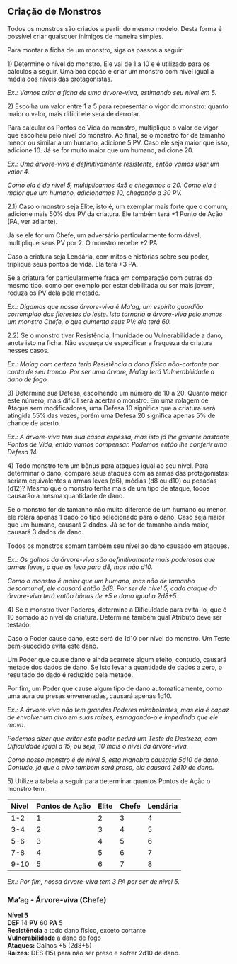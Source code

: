 ## **Criação de Monstros**

Todos os monstros são criados a partir do mesmo modelo. Desta forma é possível criar quaisquer inimigos de maneira simples.

Para montar a ficha de um monstro, siga os passos a seguir:

1\) Determine o nível do monstro. Ele vai de 1 a 10 e é utilizado para os cálculos a seguir. Uma boa opção é criar um monstro com nível igual à média dos níveis das protagonistas.

*Ex.: Vamos criar a ficha de uma árvore-viva, estimando seu nível em 5\.*

2\) Escolha um valor entre 1 a 5 para representar o vigor do monstro: quanto maior o valor, mais difícil ele será de derrotar.

Para calcular os Pontos de Vida do monstro, multiplique o valor de vigor que escolheu pelo nível do monstro. Ao final, se o monstro for de tamanho menor ou similar a um humano, adicione 5 PV. Caso ele seja maior que isso, adicione 10\. Já se for muito maior que um humano, adicione 20\.

*Ex.: Uma árvore-viva é definitivamente resistente, então vamos usar um valor 4\.*

*Como ela é de nível 5, multiplicamos 4x5 e chegamos a 20\. Como ela é maior que um humano, adicionamos 10, chegando a 30 PV.*

2.1)  Caso o monstro seja Elite, isto é, um exemplar mais forte que o comum, adicione mais 50% dos PV da criatura. Ele também terá \+1 Ponto de Ação (PA, ver adiante).

Já se ele for um Chefe, um adversário particularmente formidável, multiplique seus PV por 2\. O monstro recebe \+2 PA.

Caso a criatura seja Lendária, com mitos e histórias sobre seu poder, triplique seus pontos de vida. Ela terá \+3 PA.

Se a criatura for particularmente fraca em comparação com outras do mesmo tipo, como por exemplo por estar debilitada ou ser mais jovem, reduza os PV dela pela metade.

*Ex.: Digamos que nossa árvore-viva é Ma’ag, um espírito guardião corrompido das florestas do leste. Isto tornaria a árvore-viva pelo menos um monstro Chefe, o que aumenta seus PV: ela terá 60\.*

2.2) Se o monstro tiver Resistência, Imunidade ou Vulnerabilidade a dano, anote isto na ficha. Não esqueça de especificar a fraqueza da criatura nesses casos.

*Ex.: Ma’ag com certeza teria Resistência a dano físico não-cortante por conta de seu tronco. Por ser uma árvore, Ma’ag terá Vulnerabilidade a dano de fogo.*

3\) Determine sua Defesa, escolhendo um número de 10 a 20\. Quanto maior este número, mais difícil será acertar o monstro. Em uma rolagem de Ataque sem modificadores, uma Defesa 10 significa que a criatura será atingida 55% das vezes, porém uma Defesa 20 significa apenas 5% de chance de acerto.

*Ex.: A árvore-viva tem sua casca espessa, mas isto já lhe garante bastante Pontos de Vida, então vamos compensar. Podemos então lhe conferir uma Defesa 14\.* 

4\) Todo monstro tem um bônus para ataques igual ao seu nível. Para determinar o dano, compare seus ataques com as armas das protagonistas: seriam equivalentes a armas leves (d6), médias (d8 ou d10) ou pesadas (d12)? Mesmo que o monstro tenha mais de um tipo de ataque, todos causarão a mesma quantidade de dano.

Se o monstro for de tamanho não muito diferente de um humano ou menor, ele rolará apenas 1 dado do tipo selecionado para o dano. Caso seja maior que um humano, causará 2 dados. Já se for de tamanho ainda maior, causará 3 dados de dano.

Todos os monstros somam também seu nível ao dano causado em ataques.

*Ex.: Os galhos da árvore-viva são definitivamente mais poderosas que armas leves, o que as leva para d8, mas não d10.*

*Como o monstro é maior que um humano, mas não de tamanho descomunal, ele causará então 2d8. Por ser de nível 5, cada ataque da árvore-viva terá então bônus de \+5 e dano igual a 2d8+5.*

4\) Se o monstro tiver Poderes, determine a Dificuldade para evitá-lo, que é 10 somado ao nível da criatura. Determine também qual Atributo deve ser testado.

Caso o Poder cause dano, este será de 1d10 por nível do monstro. Um Teste bem-sucedido evita este dano.

Um Poder que cause dano e ainda acarrete algum efeito, contudo, causará metade dos dados de dano. Se isto levar a quantidade de dados a zero, o resultado do dado é reduzido pela metade.

Por fim, um Poder que cause algum tipo de dano automaticamente, como uma aura ou presas envenenadas, causará apenas 1d10.

*Ex.: A árvore-viva não tem grandes Poderes mirabolantes, mas ela é capaz de envolver um alvo em suas raízes, esmagando-o e impedindo que ele mova.*

*Podemos dizer que evitar este poder pedirá um Teste de Destreza, com Dificuldade igual a 15, ou seja, 10 mais o nível da árvore-viva.*

*Como nosso monstro é de nível 5, esta manobra causaria 5d10 de dano. Contudo, já que o alvo também será preso, ela causará 2d10 de dano.*

5\) Utilize a tabela a seguir para determinar quantos Pontos de Ação o monstro tem.

| Nível | Pontos de Ação | Elite | Chefe | Lendária |
| :---- | :---- | :---- | :---- | :---- |
| 1-2 | 1 | 2 | 3 | 4 |
| 3-4 | 2 | 3 | 4 | 5 |
| 5-6 | 3 | 4 | 5 | 6 |
| 7-8 | 4 | 5 | 6 | 7 |
| 9-10 | 5 | 6 | 7 | 8 |

*Ex.: Por fim, nossa árvore-viva tem 3 PA por ser de nível 5\.*

### **Ma’ag \- Árvore-viva (Chefe)**

**Nível 5**  
**DEF** 14	**PV** 60	**PA** 5  
**Resistência** a todo dano físico, exceto cortante  
**Vulnerabilidade** a dano de fogo  
**Ataques:** Galhos \+5 (2d8+5)  
**Raízes:** DES (15) para não ser preso e sofrer 2d10 de dano.

